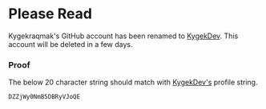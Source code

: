# Please Read

Kygekraqmak's GitHub account has been renamed to [KygekDev](https://github.com/KygekDev). This account will be deleted in a few days.

### Proof

The below 20 character string should match with [KygekDev's](https://github.com/KygekDev) profile string.

`DZZjWy0NmB5DBRyVJoQE`
